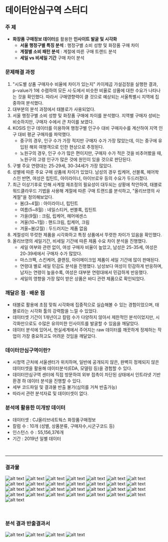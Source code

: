 # 데이터안심구역 스터디

### 주 제
- **화장품 구매정보 데이터**를 활용한 **인사이트 발굴 및 시각화**
    - **서울 행정구별 특징 분석** : 행정구별 소비 성향 및 화장품 구매 차이
    - **계절별 소비 패턴 분석** : 계절에 따른 구매 트랜드 분석
    - **세일 vs 비세일 기간** 구매 차이 분석


### 문제해결 과정
1. "시도별 상품 구매자수 비율에 차이가 있는지" 카이제곱 가설검정을 실행한 결과, p-value가 1에 수렴하여 모든 시·도에서 비슷한 비율로 상품에 대한 수요가 나타나는 것을 확인했다. 따라서 구매영향력이 클 것으로 예상되는 서울특별시 지역에 집중하여 분석했다.
2. 대부분의 분석 과정에서 태블로가 사용되었다.
3. 서울 행정구별 소비 성향 및 화장품 구매에 차이를 분석했다. 지역별 구매자 성비는 비슷하지만, 구매자 수에서 큰 차이를 보였다.
4. KOSIS 인구 데이터를 이용하여 행정구별 인구수 대비 구매자수를 계산하여 지역 인구 대비 평균 구매자를 파악했다.
    - 중구의 경우, 인구 수가 가장 적지만 구매자 수가 가장 많았는데, 이는 중구에 유입된 해외 여행객으로 인한 현상으로 추정된다.
    - 노원구의 경우, 인구 수가 많은 편이지만, 구매자 수가 적은 것을 비추어봤을 때, 노원구의 고령 인구가 많은 것에 원인이 있을 것으로 판단된다.
5. 구별 주요 연령대는 25-29세, 30-34세가 가장 많았다.
6. 성별에 따른 주요 구매 상품에 차이가 있었다. 남성의 경우 립케어, 선블록, 헤어왁스인 반면, 여성은 립틴트, 아이라이너, 아이브로우 등의 수요가 두드러졌다.
7. 최근 이상기후로 인해 사계절 재조정의 필요성이 대두되는 상황에 착안하여, 태블로 워드클라우드 기법을 사용해 계절에 따른 구매 트랜드를 분석하고, "올리브영의 사계절"을 정의해보았다.
    - 봄(3~4월) : 아이라이너, 립틴트
    - 여름(5~8월) : 네일스티커, 썬블록, 립틴트
    - 가을(9월) : 크림, 립케어, 헤어에센스
    - 겨울(10~1월) : 핸드크림, 립케어, 크림
    - 겨울~봄(2월) : 두드러지는 제품 없음
8. 계절성이 뚜럿한 제품을 시각화하고 특정 상품에서 뚜렷한 차이가 있음을 확인했다.
9. 올리브영의 세일기간, 비세일 기간에 따른 제품 수요 차이 분석을 진행했다. 
    - 세일 여부와 관련 없이, 여성 구매자 비율이 높았고, 남성은 25-35세, 여성은 20-39세에서 구매자 수가 많았다.
    - 마스크팩, 스킨케어, 클랜징, 아이메이크업 제품이 세일 기간에 많이 판매된다.
    - 연령대 별로 세일 민감도 분석을 진행했다. 남성보다 여성이 민감하게 반응하며, 남자는 연령이 높을수록, 여성은 대부분 연령대에서 민감하게 반응했다.
    - 세일의 영향을 가장 많이 받은 상품은 바디 관련 제품으로 확인되었다.


### 깨달은 점 · 배운 점
- 태블로 활용에 초점 맞춰 시각화에 집중적으로 실습해볼 수 있는 경험이었으며, 태블로라는 시각화 툴의 강력함을 느낄 수 있었다.
- 데이터셋 기간이 1개년이고 칼럼 수가 다양하지 않아서 제한적인 분석이었지만, 시각화만으로도 수많은 유의미한 인사이트를 발굴할 수 있음을 깨달았다.
- 데이터 분석에 있어서, 현실세계에서 주어지는 raw 데이터를 깨끗하게 정제하는 작업이 가장 중요하고도 어려운 것임을 깨달았다.


### 데이터안심구역이란?
- 시청역 근처에 서울센터가 위치하며, 일반에 공개되지 않은, 완벽히 정제되지 않은 데이터셋을 활용해 데이터분석(EDA, 모델링 등)을 경험할 수 있다.
- 데이터안심구역 센터에 직접 방문하여 외부 접촉이 차단된 상태에서 인트라넷 기반 환경 하 데이터 분석을 진행할 수 있다.
- 세부 코드파일 및 결과물 반출 불가(심의를 거쳐 반출가능)
- 따라서 관련 분석자료 및 데이터셋이 없다.

### 분석에 활용한 미개방 데이터
- 데이터셋 : CJ올리브네트웍스 화장품구매정보
- 칼럼 수 : 10개 (성별, 상품분류, 구매자수,시군구코드 등)
- 인스턴스 수 : 55,156,376개
- 기간 : 2019년 일별 데이터


<br>

---

### 결과물
![alt text](asset/1.png)
![alt text](asset/2.png)
![alt text](asset/3.png)
![alt text](asset/4.png)
![alt text](asset/5.png)
![alt text](asset/6.png)
![alt text](asset/7.png)
![alt text](asset/8.png)
![alt text](asset/9.png)
![alt text](asset/10.png)
![alt text](asset/11.png)
![alt text](asset/12.png)
![alt text](asset/13.png)
![alt text](asset/14.png)
![alt text](asset/15.png)
![alt text](asset/16.png)
![alt text](asset/17.png)
![alt text](asset/18.png)
![alt text](asset/19.png)
![alt text](asset/20.png)
![alt text](asset/21.png)
![alt text](asset/22.png)
![alt text](asset/23.png)
![alt text](asset/24.png)
![alt text](asset/25.png)
![alt text](asset/26.png)
![alt text](asset/27.png)
![alt text](asset/28.png)
![alt text](asset/29.png)

<br>

### 분석 결과 반출결과서
![alt text](<asset/데이터안심구역 반출결과서-1.jpg>)
![alt text](<asset/데이터안심구역 반출결과서-2.jpg>)
![alt text](<asset/데이터안심구역 반출결과서-3.jpg>)
![alt text](<asset/데이터안심구역 반출결과서-4.jpg>)

